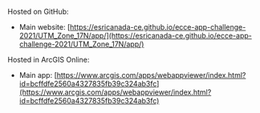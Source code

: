 Hosted on GitHub:

- Main website: [https://esricanada-ce.github.io/ecce-app-challenge-2021/UTM_Zone_17N/app/](https://esricanada-ce.github.io/ecce-app-challenge-2021/UTM_Zone_17N/app/)

Hosted in ArcGIS Online:

- Main app: [https://www.arcgis.com/apps/webappviewer/index.html?id=bcffdfe2560a4327835fb39c324ab3fc](https://www.arcgis.com/apps/webappviewer/index.html?id=bcffdfe2560a4327835fb39c324ab3fc)